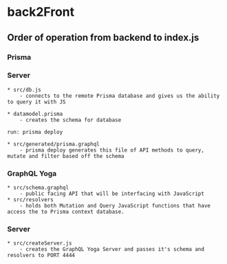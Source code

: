 # back2Front

## Order of operation from backend to index.js

### Prisma

### Server
    * src/db.js
        - connects to the remote Prisma database and gives us the ability to query it with JS

    * datamodel.prisma
        - creates the schema for database

    run: prisma deploy 

    * src/generated/prisma.graphql
        - prisma deploy generates this file of API methods to query, mutate and filter based off the schema

### GraphQL Yoga
    * src/schema.graphql
        - public facing API that will be interfacing with JavaScript
    * src/resolvers
        - holds both Mutation and Query JavaScript functions that have access the to Prisma context database.

### Server
    * src/createServer.js
        - creates the GraphQL Yoga Server and passes it's schema and resolvers to PORT 4444
